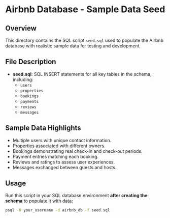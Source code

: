 # Airbnb Database - Sample Data Seed

## Overview

This directory contains the SQL script `seed.sql` used to populate the Airbnb database with realistic sample data for testing and development.

## File Description

- **seed.sql**: SQL INSERT statements for all key tables in the schema, including:
  - `users`
  - `properties`
  - `bookings`
  - `payments`
  - `reviews`
  - `messages`

## Sample Data Highlights

- Multiple users with unique contact information.
- Properties associated with different owners.
- Bookings demonstrating real check-in and check-out periods.
- Payment entries matching each booking.
- Reviews and ratings to assess user experiences.
- Messages exchanged between guests and hosts.

## Usage

Run this script in your SQL database environment **after creating the schema** to populate it with data:

```bash
psql -U your_username -d airbnb_db -f seed.sql
